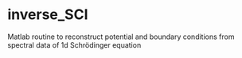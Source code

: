 # inverse_SCI
Matlab routine to reconstruct potential and boundary conditions from spectral data of 1d Schrödinger equation
